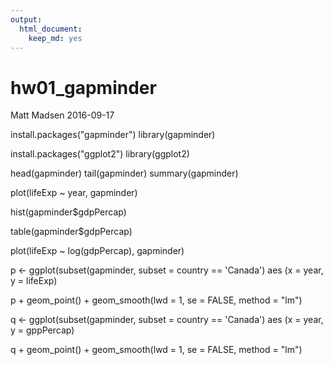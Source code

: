 ```yaml
---
output: 
  html_document: 
    keep_md: yes
---
```

hw01\_gapminder
================
Matt Madsen
2016-09-17

install.packages("gapminder") library(gapminder)

install.packages("ggplot2") library(ggplot2)

head(gapminder) tail(gapminder) summary(gapminder)

plot(lifeExp ~ year, gapminder)

hist(gapminder$gdpPercap)

table(gapminder$gdpPercap)

plot(lifeExp ~ log(gdpPercap), gapminder)

p &lt;- ggplot(subset(gapminder, subset = country == 'Canada') aes (x = year, y = lifeExp)

p + geom\_point() + geom\_smooth(lwd = 1, se = FALSE, method = "lm")

q &lt;- ggplot(subset(gapminder, subset = country == 'Canada') aes (x = year, y = gppPercap)

q + geom\_point() + geom\_smooth(lwd = 1, se = FALSE, method = "lm")
